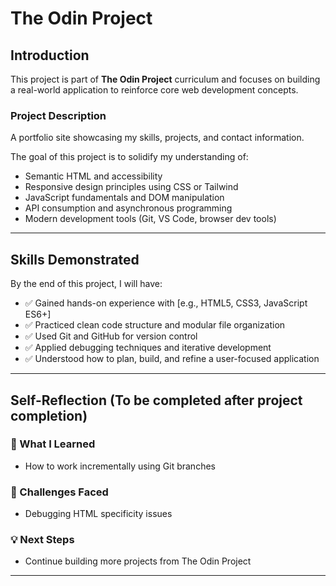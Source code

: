 # The Odin Project

## Introduction

This project is part of **The Odin Project** curriculum and focuses on building a real-world application to reinforce core web development concepts.

### Project Description

A portfolio site showcasing my skills, projects, and contact information.

The goal of this project is to solidify my understanding of:

- Semantic HTML and accessibility
- Responsive design principles using CSS or Tailwind
- JavaScript fundamentals and DOM manipulation
- API consumption and asynchronous programming
- Modern development tools (Git, VS Code, browser dev tools)

---

## Skills Demonstrated

By the end of this project, I will have:

- ✅ Gained hands-on experience with [e.g., HTML5, CSS3, JavaScript ES6+]
- ✅ Practiced clean code structure and modular file organization
- ✅ Used Git and GitHub for version control
- ✅ Applied debugging techniques and iterative development
- ✅ Understood how to plan, build, and refine a user-focused application

---

## Self-Reflection (To be completed after project completion)

### 🌱 What I Learned

- How to work incrementally using Git branches

### 🚧 Challenges Faced

- Debugging HTML specificity issues

### 💡 Next Steps

- Continue building more projects from The Odin Project

---
